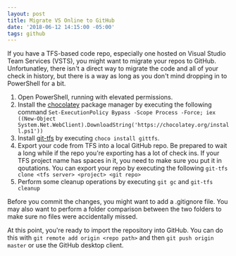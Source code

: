 ```yaml
---
layout: post
title: Migrate VS Online to GitHub
date: '2018-06-12 14:15:00 -05:00'
tags: github
---
```


If you have a TFS-based code repo, especially one hosted on Visual Studio Team Services (VSTS), you might want to migrate your repos to GitHub. Unfortunatley, there isn't a direct way to migrate the code and all of your check in history, but there is a way as long as you don't mind dropping in to PowerShell for a bit.

1. Open PowerShell, running with elevated permissions.
1. Install the [chocolatey](https://chocolatey.org/install) package manager by executing the following command
`Set-ExecutionPolicy Bypass -Scope Process -Force; iex ((New-Object System.Net.WebClient).DownloadString('https://chocolatey.org/install.ps1'))`
1. Install [git-tfs](https://chocolatey.org/packages/gittfs) by executing `choco install gittfs`.
1. Export your code from TFS into a local GitHub repo. Be prepared to wait a long while if the repo you're exporting has a lot of check ins. If your TFS project name has spaces in it, you need to make sure you put it in qoutations. You can export your repo by executing the following
`git-tfs clone <tfs server> <project> <git repo>`
1. Perform some cleanup operations by executing `git gc` and `git-tfs cleanup`

Before you commit the changes, you might want to add a .gitignore file. You may also want to perform a folder comparison between the two folders to make sure no files were accidentally missed.

At this point, you're ready to import the repository into GitHub. You can do this with `git remote add origin <repo path>` and then `git push origin master` or use the GitHub desktop client.
